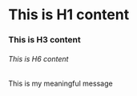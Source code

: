 # This is H1 content 
### This is H3 content
###### This is H6 content


This is my meaningful message 
